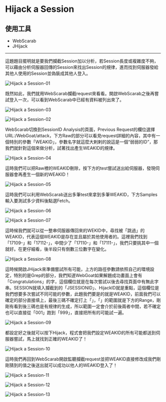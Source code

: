 Hijack a Session
====
使用工具
----
*    WebScarab
*    JHijack
  
* * *

這題題目擺明就是要我們攔截Session加以分析，若Session長度或複雜度不夠，可以藉由分析伺服器回傳的Session來找出Session的規律，進而找到伺服器發給其他人使用的Session並偽裝成其他人登入。

![Hijack a Session-01](../_Screenshot/Session_Management_Flaws/Hijack_a_Session/Hijack_a_Session-01.png)

既然如此，我們就用WebScarab攔截request來看看。開啟WebScarab之後再嘗試登入一次，可以看到WebScarab中已經有資料被列出來了。

![Hijack a Session-03](../_Screenshot/Session_Management_Flaws/Hijack_a_Session/Hijack_a_Session-03.png)

![Hijack a Session-02](../_Screenshot/Session_Management_Flaws/Hijack_a_Session/Hijack_a_Session-02.png)

WebScarab切換到SessionID Analysis的頁面，Previous Request的欄位選擇URL:/WebGoat/attack，下方Raw的部分可以看見request詳細的內容，其中有一個特別的參數「WEAKID」，參數名字就這麼大剌剌的說這是一個“弱弱的ID”，那我們就針對這個來做分析，試著找出產生WEAKID的規律。

![Hijack a Session-04](../_Screenshot/Session_Management_Flaws/Hijack_a_Session/Hijack_a_Session-04.png)

這時我們可以把Raw裡的WEAKID刪除，按下方的test嘗試送出給伺服器，發現伺服器會再產生一個新的WEAKID！

![Hijack a Session-05](../_Screenshot/Session_Management_Flaws/Hijack_a_Session/Hijack_a_Session-05.png)

這時我們可以利用WebScarab送出多筆test來拿到多筆WEAKID，下方Samples輸入要測試多少資料後點選Fetch。

![Hijack a Session-06](../_Screenshot/Session_Management_Flaws/Hijack_a_Session/Hijack_a_Session-06.png)

![Hijack a Session-07](../_Screenshot/Session_Management_Flaws/Hijack_a_Session/Hijack_a_Session-07.png)

這時候我們就可以從一整串伺服器傳回來的WEKID中，尋找被「跳過」的WEAKID，代表這個WEAKID是存在並且屬於其他使用者的。這裡我們找到「17109-」和「17112-」，中間少了「17110-」和「17111-」，我們只要挑其中一個就好。在更仔細看，後半段只有倒數三位數字在變化。

![Hijack a Session-08](../_Screenshot/Session_Management_Flaws/Hijack_a_Session/Hijack_a_Session-08.png)

這時候開啟JHijack來準備嘗試所有可能，上方的路徑參數請依照自己的環境設定，特別的是Grep的部分，我們知道WebGoat如果解題成功畫面上會有「Congratulations」的字，這個欄位就是在每次嘗試以後去尋找頁面中有無此字串。SESSION就填入攔截到的「JSESSIONID」、HijackID就是重點，這個欄位是我們想要多次嘗試不同可能的參數，此題我們要是的就是WEAKID，前面我們可以確定的部分直接填上，最後三碼不確定打上「$」，「$」的範圍就是下方的Range，剛剛有看到後三碼也是有規律的生成，所以範圍一定會介於前後兩者中間，若不確定也可以直接從「001」跑到「999」，直接把所有的可能試一遍。

![Hijack a Session-09](../_Screenshot/Session_Management_Flaws/Hijack_a_Session/Hijack_a_Session-09.png)

都設定好之後就可以按下Hijack，程式會把我們設定WEAKID的所有可能都送到伺服器嘗試，馬上就找到正確的WEAKID了！

![Hijack a Session-10](../_Screenshot/Session_Management_Flaws/Hijack_a_Session/Hijack_a_Session-10.png)

這時我們再回到WebScarab開啟監聽攔截request並把WEAKID直接修改成我們剛剛猜到的值之後送出就可以成功以他人的WEAKID登入了！

![Hijack a Session-11](../_Screenshot/Session_Management_Flaws/Hijack_a_Session/Hijack_a_Session-11.png)

![Hijack a Session-12](../_Screenshot/Session_Management_Flaws/Hijack_a_Session/Hijack_a_Session-12.png)

![Hijack a Session-13](../_Screenshot/Session_Management_Flaws/Hijack_a_Session/Hijack_a_Session-13.png)